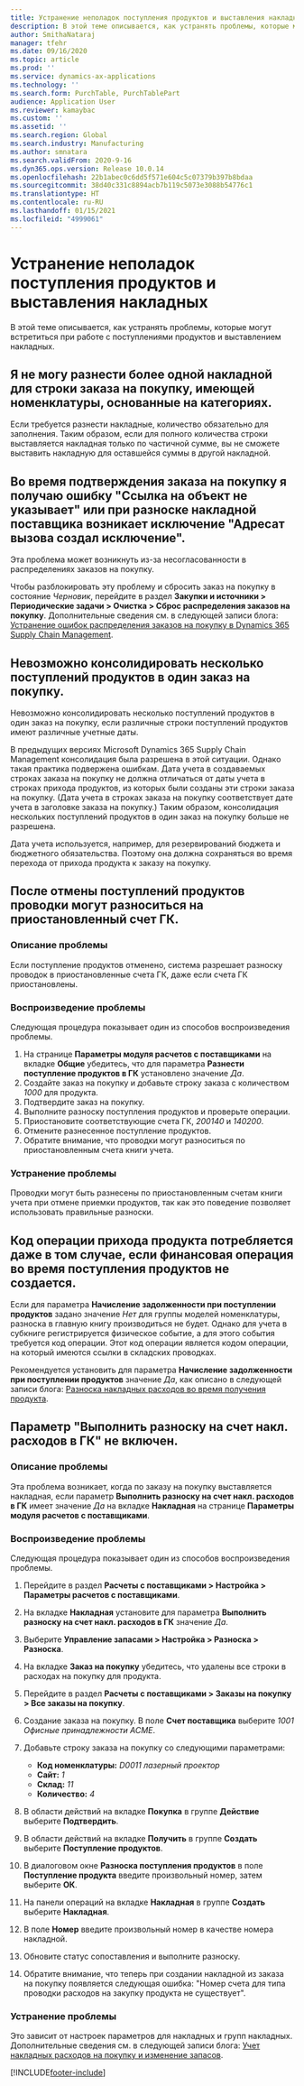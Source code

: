 ```yaml
---
title: Устранение неполадок поступления продуктов и выставления накладных
description: В этой теме описывается, как устранять проблемы, которые могут встретиться при работе с поступлениями продуктов и выставлением накладных.
author: SmithaNataraj
manager: tfehr
ms.date: 09/16/2020
ms.topic: article
ms.prod: ''
ms.service: dynamics-ax-applications
ms.technology: ''
ms.search.form: PurchTable, PurchTablePart
audience: Application User
ms.reviewer: kamaybac
ms.custom: ''
ms.assetid: ''
ms.search.region: Global
ms.search.industry: Manufacturing
ms.author: smnatara
ms.search.validFrom: 2020-9-16
ms.dyn365.ops.version: Release 10.0.14
ms.openlocfilehash: 22b1abec0c6dd5f571e604c5c07379b397b8bdaa
ms.sourcegitcommit: 38d40c331c8894acb7b119c5073e3088b54776c1
ms.translationtype: HT
ms.contentlocale: ru-RU
ms.lasthandoff: 01/15/2021
ms.locfileid: "4999061"
---
```

# <a name="troubleshoot-product-receipts-and-invoicing"></a>Устранение неполадок поступления продуктов и выставления накладных

В этой теме описывается, как устранять проблемы, которые могут встретиться при работе с поступлениями продуктов и выставлением накладных.

## <a name="i-cant-post-more-than-one-invoice-for-a-purchase-order-line-that-has-category-based-items"></a>Я не могу разнести более одной накладной для строки заказа на покупку, имеющей номенклатуры, основанные на категориях.

Если требуется разнести накладные, количество обязательно для заполнения. Таким образом, если для полного количества строки выставляется накладная только по частичной сумме, вы не сможете выставить накладную для оставшейся суммы в другой накладной.

## <a name="i-receive-an-object-reference-not-set-error-during-purchase-order-confirmation-or-an-exception-has-been-thrown-by-the-target-of-an-invocation-exception-occurs-during-vendor-invoice-posting"></a>Во время подтверждения заказа на покупку я получаю ошибку "Ссылка на объект не указывает" или при разноске накладной поставщика возникает исключение "Адресат вызова создал исключение".

Эта проблема может возникнуть из-за несогласованности в распределениях заказов на покупку.

Чтобы разблокировать эту проблему и сбросить заказ на покупку в состояние *Черновик*, перейдите в раздел **Закупки и источники \> Периодические задачи \> Очистка \> Сброс распределения заказов на покупку**. Дополнительные сведения см. в следующей записи блога: [Устранение ошибок распределения заказов на покупку в Dynamics 365 Supply Chain Management](https://cloudblogs.microsoft.com/dynamics365/it/2020/08/12/resolve-po-distribution-errors-in-dynamics-365-supply-chain-management/).

## <a name="i-cant-consolidate-multiple-product-receipts-into-a-single-purchase-order"></a>Невозможно консолидировать несколько поступлений продуктов в один заказ на покупку.

Невозможно консолидировать несколько поступлений продуктов в один заказ на покупку, если различные строки поступлений продуктов имеют различные учетные даты.

В предыдущих версиях Microsoft Dynamics 365 Supply Chain Management консолидация была разрешена в этой ситуации. Однако такая практика подвержена ошибкам. Дата учета в создаваемых строках заказа на покупку не должна отличаться от даты учета в строках прихода продуктов, из которых были созданы эти строки заказа на покупку. (Дата учета в строках заказа на покупку соответствует дате учета в заголовке заказа на покупку.) Таким образом, консолидация нескольких поступлений продуктов в один заказ на покупку больше не разрешена.

Дата учета используется, например, для резервирований бюджета и бюджетного обязательства. Поэтому она должна сохраняться во время перехода от прихода продукта к заказу на покупку.

## <a name="when-product-receipts-are-canceled-transactions-can-be-posted-to-a-suspended-ledger-account"></a>После отмены поступлений продуктов проводки могут разноситься на приостановленный счет ГК.

### <a name="issue-description"></a>Описание проблемы

Если поступление продуктов отменено, система разрешает разноску проводок в приостановленные счета ГК, даже если счета ГК приостановлены.

### <a name="reproduce-the-issue"></a>Воспроизведение проблемы

Следующая процедура показывает один из способов воспроизведения проблемы.

1. На странице **Параметры модуля расчетов с поставщиками** на вкладке **Общие** убедитесь, что для параметра **Разнести поступление продуктов в ГК** установлено значение *Да*.
1. Создайте заказ на покупку и добавьте строку заказа с количеством *1000* для продукта.
1. Подтвердите заказ на покупку.
1. Выполните разноску поступления продуктов и проверьте операции.
1. Приостановите соответствующие счета ГК, *200140* и *140200*.
1. Отмените разнесенное поступление продуктов.
1. Обратите внимание, что проводки могут разноситься по приостановленным счета книги учета.

### <a name="issue-resolution"></a>Устранение проблемы

Проводки могут быть разнесены по приостановленным счетам книги учета при отмене приемки продуктов, так как это поведение позволяет использовать правильные разноски.

## <a name="a-product-receipt-voucher-number-is-consumed-even-if-no-financial-voucher-is-generated-during-product-receipt"></a>Код операции прихода продукта потребляется даже в том случае, если финансовая операция во время поступления продуктов не создается.

Если для параметра **Начисление задолженности при поступлении продуктов** задано значение *Нет* для группы моделей номенклатуры, разноска в главную книгу производиться не будет. Однако для учета в субкниге регистрируется физическое событие, а для этого события требуется код операции. Этот код операции является кодом операции, на который имеются ссылки в складских проводках.

Рекомендуется установить для параметра **Начисление задолженности при поступлении продуктов** значение *Да*, как описано в следующей записи блога: [Разноска накладных расходов во время получения продукта](https://cloudblogs.microsoft.com/dynamics365/no-audience/2014/11/11/post-misc-charges-at-time-of-product-receipt/).

## <a name="the-post-to-charge-account-in-ledger-setting-isnt-turned-on"></a>Параметр "Выполнить разноску на счет накл. расходов в ГК" не включен.

### <a name="issue-description"></a>Описание проблемы

Эта проблема возникает, когда по заказу на покупку выставляется накладная, если параметр **Выполнить разноску на счет накл. расходов в ГК** имеет значение *Да* на вкладке **Накладная** на странице **Параметры модуля расчетов с поставщиками**.

### <a name="reproduce-the-issue"></a>Воспроизведение проблемы

Следующая процедура показывает один из способов воспроизведения проблемы.

1. Перейдите в раздел **Расчеты с поставщиками \> Настройка \> Параметры расчетов с поставщиками**.
1. На вкладке **Накладная** установите для параметра **Выполнить разноску на счет накл. расходов в ГК** значение *Да*.
1. Выберите **Управление запасами \> Настройка \> Разноска \> Разноска**.
1. На вкладке **Заказ на покупку** убедитесь, что удалены все строки в расходах на покупку для продукта.
1. Перейдите в раздел **Расчеты с поставщиками \> Заказы на покупку \> Все заказы на покупку**.
1. Создание заказа на покупку. В поле **Счет поставщика** выберите *1001 Офисные принадлежности ACME*.
1. Добавьте строку заказа на покупку со следующими параметрами:

    - **Код номенклатуры:** *D0011 лазерный проектор*
    - **Сайт:** *1*
    - **Склад:** *11*
    - **Количество:** *4*

1. В области действий на вкладке **Покупка** в группе **Действие** выберите **Подтвердить**.
1. В области действий на вкладке **Получить** в группе **Создать** выберите **Поступление продуктов**.
1. В диалоговом окне **Разноска поступления продуктов** в поле **Поступление продукта** введите произвольный номер, затем выберите **ОК**.
1. На панели операций на вкладке **Накладная** в группе **Создать** выберите **Накладная**.
1. В поле **Номер** введите произвольный номер в качестве номера накладной.
1. Обновите статус сопоставления и выполните разноску.
1. Обратите внимание, что теперь при создании накладной из заказа на покупку появляется следующая ошибка: "Номер счета для типа проводки расходов на закупку продукта не существует".

### <a name="issue-resolution"></a>Устранение проблемы

Это зависит от настроек параметров для накладных и групп накладных. Дополнительные сведения см. в следующей записи блога: [Учет накладных расходов на покупку и изменение запасов](https://cloudblogs.microsoft.com/dynamics365/no-audience/2014/12/15/accounting-for-purchase-charge-and-stock-variation/).


[!INCLUDE[footer-include](../../includes/footer-banner.md)]